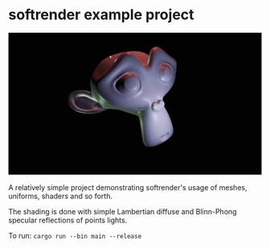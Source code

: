 softrender example project
==========================

![Suzanne Example](example.png)

A relatively simple project demonstrating softrender's usage of meshes, uniforms, shaders and so forth.

The shading is done with simple Lambertian diffuse and Blinn-Phong specular reflections of points lights.

To run: `cargo run --bin main --release`